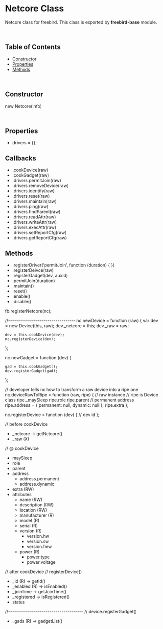 Netcore Class
===============

Netcore class for freebird. This class is exported by **freebird-base** module.  

<br />

## Table of Contents  

* [Constructor](#Constructor)  
* [Properties](#Properties)  
* [Methods](#Methods)  

<br />

<a name="Constructor"></a>
## Constructor  

new Netcore(info)

<br />

<a name="Properties"></a>
## Properties  

* drivers = {};

<a name="CbMethods"></a>
## Callbacks  

* .cookDevice(raw)
* .cookGadget(raw)
* .drivers.permitJoin(raw)
* .drivers.removeDevice(raw)
* .drivers.identify(raw)
* .drivers.reset(raw)
* .drivers.maintain(raw)
* .drivers.ping(raw)
* .drivers.findParent(raw)
* .drivers.readAttr(raw)
* .drivers.writeAttr(raw)
* .drivers.execAttr(raw)
* .drivers.setReportCfg(raw)
* .drivers.getReportCfg(raw)

<a name="Methods"></a>
## Methods  

* .registerDriver('permitJoin', function (duration) { })
* .registerDeivce(raw)
* .registerGadget(dev, auxId)
* .permitJoin(duration)
* .maintain()
* .reset()
* .enable()
* .disable()


fb.registerNetcore(nc);

//----------------------------------
nc.newDevice = function (raw) {
    var dev = new Device(this, raw);
    dev._netcore = this;
    dev._raw = raw;

    dev = this.cookDevice(dev);
    nc.registerDevice(dev);
};

nc.newGadget = function (dev) {
    
    gad = this.cookGadget();
    dev.registerGadget(gad);
};

// developer tells nc how to transform a raw device into a ripe one
nc.deviceRawToRipe = function (raw, ripe) {
    // raw instance
    // ripe is Device class
    ripe._maySleep
    ripe.role
    ripe.parent             // permanent address
    ripe.address = {
        permanent: null,
        dynamic: null
    };
    ripe.extra
};

nc.registerDevice = function (dev) {
    // dev id
};


// before cookDevice
* _netcore      -> getNetcore()
* _raw (X)

// @ cookDevice
* maySleep
* role
* parent
* address
    * address.permanent
    * address.dynamic
* extra (RW)
* attributes
    * name (RW)
    * description (RW)
    * location (RW)
    * manufacturer (R)
    * model (R)
    * serial (R)
    * version (R)
        * version.hw
        * version.sw
        * version.fmw
    * power (R)
        * power.type
        * power.voltage

// after cookDevice
//  registerDevice()
* _id (R)       -> getId()
* _enabled (R)  -> isEnabled()
* _joinTime     -> getJoinTime()
* _registered   -> isRegistered()
* status

//--------------------------------------
// device.registerGadget()
* _gads (R)     -> gadgetList()



